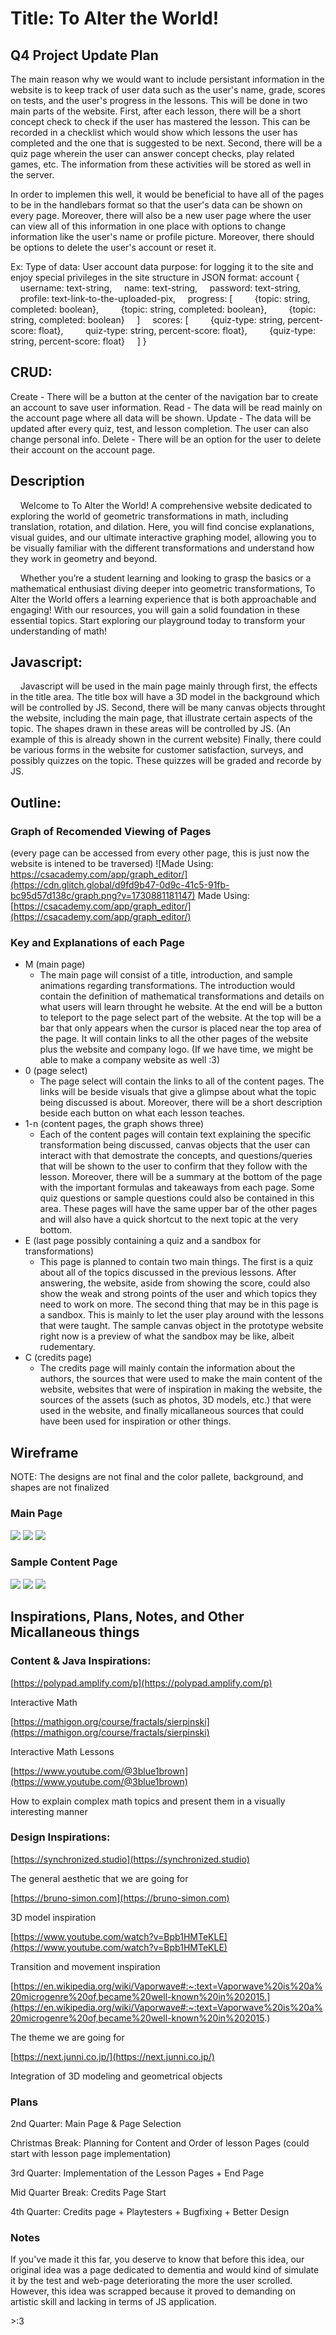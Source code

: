 # Title: To Alter the World!

## Q4 Project Update Plan

The main reason why we would want to include persistant information in the website is to keep track of user data such as the user's name, grade, scores on tests, and the user's progress in the lessons. This will be done in two main parts of the website. First, after each lesson, there will be a short concept check to check if the user has mastered the lesson. This can be recorded in a checklist which would show which lessons the user has completed and the one that is suggested to be next. Second, there will be a quiz page wherein the user can answer concept checks, play related games, etc. The information from these activities will be stored as well in the server.

In order to implemen this well, it would be beneficial to have all of the pages to be in the handlebars format so that the user's data can be shown on every page. Moreover, there will also be a new user page where the user can view all of this information in one place with options to change information like the user's name or profile picture. Moreover, there should be options to delete the user's account or reset it.

Ex:
Type of data: User account data
purpose: for logging it to the site and enjoy special privileges in the site
structure in JSON format:
account {
&nbsp;&nbsp;&nbsp;&nbsp;username: text-string,
&nbsp;&nbsp;&nbsp;&nbsp;name: text-string,
&nbsp;&nbsp;&nbsp;&nbsp;password: text-string,
&nbsp;&nbsp;&nbsp;&nbsp;profile: text-link-to-the-uploaded-pix,
&nbsp;&nbsp;&nbsp;&nbsp;progress: [
&nbsp;&nbsp;&nbsp;&nbsp;&nbsp;&nbsp;&nbsp;&nbsp;{topic: string, completed: boolean},
&nbsp;&nbsp;&nbsp;&nbsp;&nbsp;&nbsp;&nbsp;&nbsp;{topic: string, completed: boolean},
&nbsp;&nbsp;&nbsp;&nbsp;&nbsp;&nbsp;&nbsp;&nbsp;{topic: string, completed: boolean}
&nbsp;&nbsp;&nbsp;&nbsp;]
&nbsp;&nbsp;&nbsp;&nbsp;scores: [
&nbsp;&nbsp;&nbsp;&nbsp;&nbsp;&nbsp;&nbsp;&nbsp;{quiz-type: string, percent-score: float},
&nbsp;&nbsp;&nbsp;&nbsp;&nbsp;&nbsp;&nbsp;&nbsp;quiz-type: string, percent-score: float},
&nbsp;&nbsp;&nbsp;&nbsp;&nbsp;&nbsp;&nbsp;&nbsp;{quiz-type: string, percent-score: float}
&nbsp;&nbsp;&nbsp;&nbsp;]
}

## CRUD:

Create - There will be a button at the center of the navigation bar to create an account to save user information.
Read - The data will be read mainly on the account page where all data will be shown.
Update - The data will be updated after every quiz, test, and lesson completion. The user can also change personal info.
Delete - There will be an option for the user to delete their account on the account page.

## Description

&nbsp;&nbsp;&nbsp;&nbsp;Welcome to To Alter the World! A comprehensive website dedicated to exploring the world of geometric transformations in math, including translation, rotation, and dilation. Here, you will find concise explanations, visual guides, and our ultimate interactive graphing model, allowing you to be visually familiar with the different transformations and understand how they work in geometry and beyond.

&nbsp;&nbsp;&nbsp;&nbsp;Whether you’re a student learning and looking to grasp the basics or a mathematical enthusiast diving deeper into geometric transformations, To Alter the World offers a learning experience that is both approachable and engaging! With our resources, you will gain a solid foundation in these essential topics. Start exploring our playground today to transform your understanding of math!

## Javascript:

&nbsp;&nbsp;&nbsp;&nbsp;Javascript will be used in the main page mainly through first, the effects in the title area. The title box will have a 3D model in the background which will be controlled by JS. Second, there will be many canvas objects throught the website, including the main page, that illustrate certain aspects of the topic. The shapes drawn in these areas will be controlled by JS. (An example of this is already shown in the current website) Finally, there could be various forms in the website for customer satisfaction, surveys, and possibly quizzes on the topic. These quizzes will be graded and recorde by JS.

## Outline:

### Graph of Recomended Viewing of Pages

(every page can be accessed from every other page, this is just now the website is intened to be traversed)
![Made Using: https://csacademy.com/app/graph_editor/](https://cdn.glitch.global/d9fd9b47-0d9c-41c5-91fb-bc95d57d138c/graph.png?v=1730881181147)
Made Using: [https://csacademy.com/app/graph_editor/](https://csacademy.com/app/graph_editor/)

### Key and Explanations of each Page

- M (main page)
  - The main page will consist of a title, introduction, and sample animations regarding transformations. The introduction would contain the definition of mathematical transformations and details on what users will learn throught he website. At the end will be a button to teleport to the page select part of the website. At the top will be a bar that only appears when the cursor is placed near the top area of the page. It will contain links to all the other pages of the website plus the website and company logo. (If we have time, we might be able to make a company website as well :3)
- 0 (page select)
  - The page select will contain the links to all of the content pages. The links will be beside visuals that give a glimpse about what the topic being discussed is about. Moreover, there will be a short description beside each button on what each lesson teaches.
- 1-n (content pages, the graph shows three)
  - Each of the content pages will contain text explaining the specific transformation being discussed, canvas objects that the user can interact with that demostrate the concepts, and questions/queries that will be shown to the user to confirm that they follow with the lesson. Moreover, there will be a summary at the bottom of the page with the important formulas and takeaways from each page. Some quiz questions or sample questions could also be contained in this area. These pages will have the same upper bar of the other pages and will also have a quick shortcut to the next topic at the very bottom.
- E (last page possibly containing a quiz and a sandbox for transformations)
  - This page is planned to contain two main things. The first is a quiz about all of the topics discussed in the previous lessons. After answering, the website, aside from showing the score, could also show the weak and strong points of the user and which topics they need to work on more. The second thing that may be in this page is a sandbox. This is mainly to let the user play around with the lessons that were taught. The sample canvas object in the prototype website right now is a preview of what the sandbox may be like, albeit rudementary.
- C (credits page)
  - The credits page will mainly contain the information about the authors, the sources that were used to make the main content of the website, websites that were of inspiration in making the website, the sources of the assets (such as photos, 3D models, etc.) that were used in the website, and finally micallaneous sources that could have been used for inspiration or other things.

## Wireframe

NOTE: The designs are not final and the color pallete, background, and shapes are not finalized

### Main Page

![](https://cdn.glitch.global/d9fd9b47-0d9c-41c5-91fb-bc95d57d138c/1.png?v=1730895131672)
![](https://cdn.glitch.global/d9fd9b47-0d9c-41c5-91fb-bc95d57d138c/2.png?v=1730895149684)
![](https://cdn.glitch.global/d9fd9b47-0d9c-41c5-91fb-bc95d57d138c/3.png?v=1730895154432)

### Sample Content Page

![](https://cdn.glitch.global/d9fd9b47-0d9c-41c5-91fb-bc95d57d138c/4.png?v=1730895166397)
![](https://cdn.glitch.global/d9fd9b47-0d9c-41c5-91fb-bc95d57d138c/5.png?v=1730895169489)
![](https://cdn.glitch.global/d9fd9b47-0d9c-41c5-91fb-bc95d57d138c/6.png?v=1730895173073)

## Inspirations, Plans, Notes, and Other Micallaneous things

### Content & Java Inspirations:

[https://polypad.amplify.com/p](https://polypad.amplify.com/p)

Interactive Math

[https://mathigon.org/course/fractals/sierpinski](https://mathigon.org/course/fractals/sierpinski)

Interactive Math Lessons

[https://www.youtube.com/@3blue1brown](https://www.youtube.com/@3blue1brown)

How to explain complex math topics and present them in a visually interesting manner

### Design Inspirations:

[https://synchronized.studio](https://synchronized.studio)

The general aesthetic that we are going for

[https://bruno-simon.com](https://bruno-simon.com)

3D model inspiration

[https://www.youtube.com/watch?v=Bpb1HMTeKLE](https://www.youtube.com/watch?v=Bpb1HMTeKLE)

Transition and movement inspiration

[https://en.wikipedia.org/wiki/Vaporwave#:~:text=Vaporwave%20is%20a%20microgenre%20of,became%20well-known%20in%202015.](https://en.wikipedia.org/wiki/Vaporwave#:~:text=Vaporwave%20is%20a%20microgenre%20of,became%20well-known%20in%202015.)

The theme we are going for

[https://next.junni.co.jp/](https://next.junni.co.jp/)

Integration of 3D modeling and geometrical objects

### Plans

2nd Quarter: Main Page & Page Selection

Christmas Break: Planning for Content and Order of lesson Pages (could start with lesson page implementation)

3rd Quarter: Implementation of the Lesson Pages + End Page

Mid Quarter Break: Credits Page Start

4th Quarter: Credits page + Playtesters + Bugfixing + Better Design

### Notes

If you've made it this far, you deserve to know that before this idea, our original idea was a page dedicated to dementia and would kind of simulate it by the test and web-page deteriorating the more the user scrolled. However, this idea was scrapped because it proved to demanding on artistic skill and lacking in terms of JS application.

&gt;:3